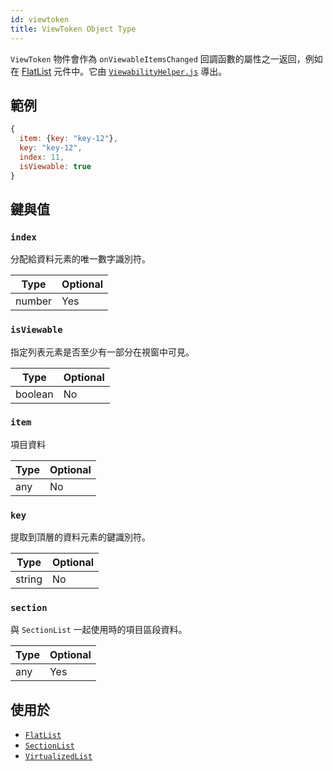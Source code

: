 ```yaml
---
id: viewtoken
title: ViewToken Object Type
---
```


`ViewToken` 物件會作為 `onViewableItemsChanged` 回調函數的屬性之一返回，例如在 [FlatList](flatlist) 元件中。它由 [`ViewabilityHelper.js`](https://github.com/facebook/react-native/blob/main/packages/react-native/Libraries/Lists/ViewabilityHelper.js) 導出。

## 範例

```js
{
  item: {key: "key-12"},
  key: "key-12",
  index: 11,
  isViewable: true
}
```

## 鍵與值

### `index`

分配給資料元素的唯一數字識別符。

| Type   | Optional |
| ------ | -------- |
| number | Yes      |

### `isViewable`

指定列表元素是否至少有一部分在視窗中可見。

| Type    | Optional |
| ------- | -------- |
| boolean | No       |

### `item`

項目資料

| Type | Optional |
| ---- | -------- |
| any  | No       |

### `key`

提取到頂層的資料元素的鍵識別符。

| Type   | Optional |
| ------ | -------- |
| string | No       |

### `section`

與 `SectionList` 一起使用時的項目區段資料。

| Type | Optional |
| ---- | -------- |
| any  | Yes      |

## 使用於

- [`FlatList`](flatlist)
- [`SectionList`](sectionlist)
- [`VirtualizedList`](virtualizedlist)